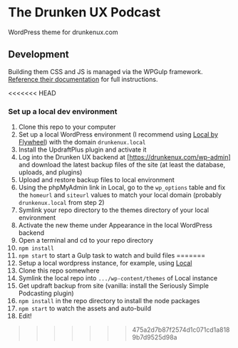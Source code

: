 # The Drunken UX Podcast
WordPress theme for drunkenux.com

## Development
Building them CSS and JS is managed via the WPGulp framework. [Reference their documentation](https://github.com/ahmadawais/WPGulp/blob/master/readme.md) for full instructions.

<<<<<<< HEAD
### Set up a local dev environment

1. Clone this repo to your computer
2. Set up a local WordPress environment (I recommend using [Local by Flywheel](https://localwp.com)) with the domain `drunkenux.local`
3. Install the UpdraftPlus plugin and activate it
4. Log into the Drunken UX backend at [https://drunkenux.com/wp-admin] and download the latest backup files of the site (at least the database, uploads, and plugins)
5. Upload and restore backup files to local environment
6. Using the phpMyAdmin link in Local, go to the `wp_options` table and fix the `homeurl` and `siteurl` values to match your local domain (probably `drunkenux.local` from step 2)
7. Symlink your repo directory to the themes directory of your local environment
8. Activate the new theme under Appearance in the local WordPress backend
9. Open a terminal and cd to your repo directory
10. `npm install`
11. `npm start` to start a Gulp task to watch and build files
=======
 1. Setup a local wordpress instance, for example, using [Local](https://localwp.com/)
 2. Clone this repo somewhere
 3. Symlink the local repo into `.../wp-content/themes` of Local instance
 4. Get updraft backup from site (vanilla: install the Seriously Simple Podcasting plugin)
 5. `npm install` in the repo directory to install the node packages
 6. `npm start` to watch the assets and auto-build
 7. Edit!
>>>>>>> 475a2d7b87f2574d1c071cd1a8189b7d9525d98a
